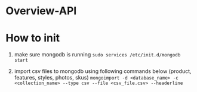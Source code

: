 # Overview-API

# How to init
1. make sure mongodb is running
  `sudo services /etc/init.d/mongodb start`

2. import csv files to mongodb using following commands below (product, features, styles, photos, skus)
`mongoimport -d <database_name> -c <collection_name> --type csv --file <csv_file.csv> --headerline`

